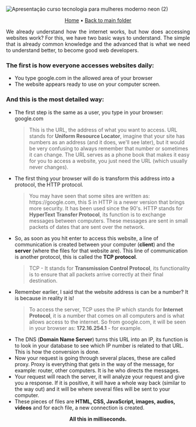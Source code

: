 ![Apresentação curso tecnologia para mulheres moderno neon (2)](https://user-images.githubusercontent.com/108016103/182218606-9a0c21a8-ee5c-4199-a2cd-70276b1d399e.png)
<p align="center">
 <a href="https://github.com/ahristudies/WebDevelopmentBootcamp">Home</a> •
 <a href="https://github.com/ahristudies/WebDevelopmentBootcamp/tree/main/Fundamentals">Back to main folder</a>
</p>
<p align="justify">
We already understand how the internet works, but how does accessing websites work? For this, we have two basic ways to understand. The simple that is already common knowledge and the advanced that is what we need to understand better, to become good web developers.
</p>

<h3>The first is how everyone accesses websites daily:</h3>
<ul>
  <li>You type google.com in the allowed area of your browser</li>
  <li>The website appears ready to use on your computer screen.</li>
</ul>

<h3>And this is the most detailed way:</h3>
<ul>
  <li>The first step is the same as a user, you type in your browser: google.com</li>
  <blockquote>This is the URL, the address of what you want to access. URL stands for <b>Uniform Resource Locator</b>, imagine that your site has numbers as an address (and it does, we'll see later), but it would be very confusing to always remember that number or sometimes it can change. The URL serves as a phone book that makes it easy for you to access a website, you just need the URL (which usually never changes).</blockquote>
  <li>The first thing your browser will do is transform this address into a protocol, the HTTP protocol.</li>
  <blockquote> You may have seen that some sites are written as: https://google.com, this S in HTTP is a newer version that brings more security. It has been used since the 90's. HTTP stands for <b>HyperText Transfer Protocol</b>, its function is to exchange messages between computers. These messages are sent in small packets of dates that are sent over the network.</blockquote>
   <li>So, as soon as you hit enter to access this website, a line of communication is created between your computer (<b>client</b>) and the <b>server</b> (where the files for that website are). This line of communication is another protocol, this is called the <b>TCP protocol</b>.</li>
  <blockquote>TCP - It stands for <b>Transmission Control Protocol</b>, its functionality is to ensure that all packets arrive correctly at their final destination.</blockquote>
     <li>Remember earlier, I said that the website address is can be a number? It is because in reality it is!</li>
  <blockquote>To access the server, TCP uses the IP which stands for <b>Internet Protocol</b>, it is a number that comes on all computers and is what allows access to the internet. So from google.com, it will be seen in your browser as: <b>172.16.254.1</b> - for example.</blockquote>
  <li>The DNS (<b>Domain Name Server</b>) turns this URL into an IP, its function is to look in your database to see which IP number is related to that URL. This is how the conversion is done.</li>
         <li>Now your request is going through several places, these are called proxy. Proxy is everything that gets in the way of the message, for example: router, other computers. It is he who directs the messages.</li>
   <li>Your request will reach the server, it will analyze your request and give you a response. If it is positive, it will have a whole way back (similar to the way out) and it will be where several files will be sent to your computer.</li>
  <li>These pieces of files are <b>HTML, CSS, JavaScript, images, audios, videos</b> and for each file, a new connection is created.</li> 
</ul>
<p align="center"><b>All this in milliseconds.</b></p>
